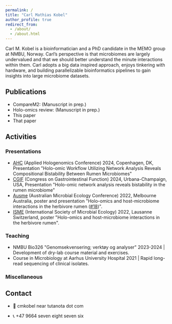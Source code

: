 ```yaml
---
permalink: /
title: "Carl Mathias Kobel"
author_profile: true
redirect_from: 
  - /about/
  - /about.html
---
```





Carl M. Kobel is a bioinformatician and a PhD candidate in the MEMO group at NMBU, Norway. Carl’s perspective is that microbiomes are largely undervalued and that we should better understand the minute interactions within them. Carl adopts a big data inspired approach, enjoys tinkering with hardware, and building parallelizable bioinformatics pipelines to gain insights into large microbiome datasets.



## Publications

  - CompareM2: (Manuscript in prep.)
  - Holo-omics review: (Manuscript in prep.)
  - This paper
  - That paper

## Activities

### Presentations
  - [AHC](https://www.appliedhologenomicsconference.eu/) (Applied Hologenomics Conference) 2024, Copenhagen, DK, Presentation "Holo-omic Workflow Utilizing Network Analysis Reveals Compositional Bistability Between Rumen Microbiomes"
  - [CGIF](https://www.congressgastrofunction.org/) (Congress on Gastrointestinal Function) 2024, Urbana-Champaign, USA, Presentation "Holo-omic network analysis reveals bistability in the rumen microbiome"
  - [Ausme](https://www.ausme-microbes.org.au/) (Australian Microbial Ecology Conference) 2022, Melbourne Australia, poster and presentation "Holo-omics and host-microbiome interactions in the herbivore rumen ([#18](https://ausme-2022.p.asnevents.com.au/days/2022-11-07/abstract/86540))".
  - [ISME](https://www.isme-microbes.org/) (International Society of Microbial Ecology) 2022, Lausanne Switzerland, poster "Holo-omics and host-microbiome interactions in the herbivore rumen".
  

### Teaching
  - NMBU Bio326 "Genomsekvensering; verktøy og analyser" 2023-2024 \| Development of dry-lab course material and exercises.
  - Course in Microbiology at Aarhus University Hospital 2021 \| Rapid long-read sequencing of clinical isolates.


### Miscellaneous


## Contact

  - 📧 cmkobel near tutanota dot com

  - 📞 +47 9664 seven eight seven six
